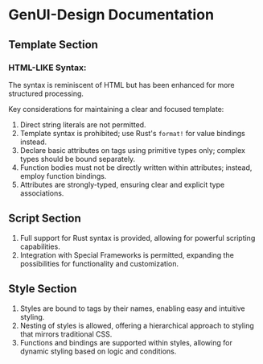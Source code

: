 # GenUI-Design Documentation

## Template Section

### HTML-LIKE Syntax:

The syntax is reminiscent of HTML but has been enhanced for more structured processing.

Key considerations for maintaining a clear and focused template:

1. Direct string literals are not permitted.
2. Template syntax is prohibited; use Rust's `format!` for value bindings instead.
3. Declare basic attributes on tags using primitive types only; complex types should be bound separately.
4. Function bodies must not be directly written within attributes; instead, employ function bindings.
5. Attributes are strongly-typed, ensuring clear and explicit type associations.

## Script Section

1. Full support for Rust syntax is provided, allowing for powerful scripting capabilities.
2. Integration with Special Frameworks is permitted, expanding the possibilities for functionality and customization.

## Style Section

1. Styles are bound to tags by their names, enabling easy and intuitive styling.
2. Nesting of styles is allowed, offering a hierarchical approach to styling that mirrors traditional CSS.
3. Functions and bindings are supported within styles, allowing for dynamic styling based on logic and conditions.